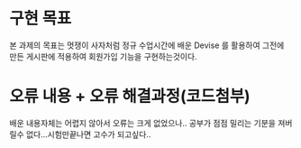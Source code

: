 # 구현 목표
  본 과제의 목표는 멋쟁이 사자처럼 정규 수업시간에 배운 Devise 를 활용하여 그전에 만든 게시판에 적용하여 회원가입 기능을 구현하는것이다.
  
# 오류 내용 + 오류 해결과정(코드첨부)

배운 내용자체는 어렵지 않아서 오류는 크게 없었으나.. 공부가 점점 밀리는 기분을 져버릴수 없다...시험만끝나면 고수가 되고싶다..